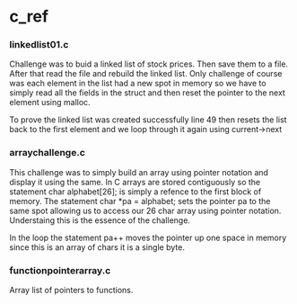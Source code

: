 # c_ref
<h3>linkedlist01.c</h3>
<p>Challenge was to buid a linked list of stock prices. Then save them to a file. After that read the file and rebuild the linked list. Only challenge of course
was each element in the list had a new spot in memory so we have to simply read all the fields in the struct and then reset the pointer to the next element
using malloc.</p>

<p>To prove the linked list was created successfully line 49 then resets the list back to the first element and we loop through it again using current->next</p>
<h3>arraychallenge.c</h3>
<p>This challenge was to simply build an array using pointer notation and display it using the same. In C arrays are stored contiguously so 
  the statement char alphabet[26]; is simply a refence to the first block of memory. The statement char *pa = alphabet; sets the pointer pa to the same spot
  allowing us to access our 26 char array using pointer notation. Understaing this is the essence of the challenge.</p>
  <p>In the loop the statement pa++ moves the pointer up one space in memory since this is an array of chars it is a single byte.</p>

<h3>functionpointerarray.c</h3>
Array list of pointers to functions. 
